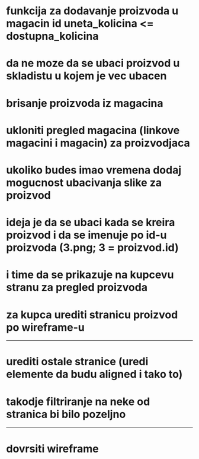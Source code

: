 # funkcija za dodavanje proizvoda u magacin id uneta_kolicina <= dostupna_kolicina
# da ne moze da se ubaci proizvod u skladistu u kojem je vec ubacen
# brisanje proizvoda iz magacina
# ukloniti pregled magacina (linkove magacini i magacin) za proizvodjaca

# ukoliko budes imao vremena dodaj mogucnost ubacivanja slike za proizvod
# ideja je da se ubaci kada se kreira proizvod i da se imenuje po id-u proizvoda (3.png; 3 = proizvod.id)
# i time da se prikazuje na kupcevu stranu za pregled proizvoda
# za kupca urediti stranicu proizvod po wireframe-u
----------------------------------------------------------------------------------
# urediti ostale stranice (uredi elemente da budu aligned i tako to)
# takodje filtriranje na neke od stranica bi bilo pozeljno
----------------------------------------------------------------------------------
# dovrsiti wireframe